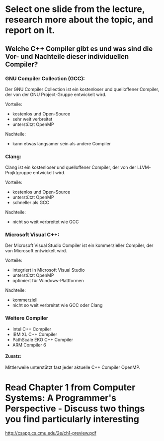 # Select one slide from the lecture, research more about the topic, and report on it.

## Welche C++ Compiler gibt es und was sind die Vor- und Nachteile dieser individuellen Compiler?

### GNU Compiler Collection (GCC): 
Der GNU Compiler Collection ist ein kostenloser und quelloffener Compiler, der von der GNU Project-Gruppe entwickelt wird.

Vorteile:
- kostenlos und Open-Source
- sehr weit verbreitet
- unterstützt OpenMP

Nachteile:
- kann etwas langsamer sein als andere Compiler

### Clang: 
Clang ist ein kostenloser und quelloffener Compiler, der von der LLVM-Projktgruppe entwickelt wird.

Vorteile:
- kostenlos und Open-Source
- unterstützt OpenMP
- schneller als GCC

Nachteile:
- nicht so weit verbreitet wie GCC

### Microsoft Visual C++: 
Der Microsoft Visual Studio Compiler ist ein kommerzieller Compiler, der von Microsoft entwickelt wird.

Vorteile:
- integriert in Microsoft Visual Studio
- unterstützt OpenMP
- optimiert für Windows-Plattformen

Nachteile:
- kommerziell
- nicht so weit verbreitet wie GCC oder Clang


### Weitere Compiler

- Intel C++ Compiler
- IBM XL C++ Compiler
- PathScale EKO C++ Compiler
- ARM Compiler 6

#### Zusatz:
Mittlerweile unterstützt fast jeder aktuelle C++ Compiler OpenMP.


# Read Chapter 1 from Computer Systems: A Programmer's Perspective - Discuss two things you find particularly interesting
http://csapp.cs.cmu.edu/2e/ch1-preview.pdf

